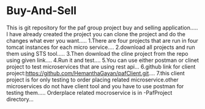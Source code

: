 # Buy-And-Sell
This is git repository for the paf group project buy and selling application.....
I have already created the project you can clone the project and do the changes what ever you want.....
1.There are four projects that are run in four tomcat instances for each micro service....
2.download all projects and run them using STS tool.....
3.Then download the cline project from the repo using given link....
4.Run it and test....
5.You can use either postman or clinet project to test microservices that are using rest api...
6.github link for client project:https://github.com/HemanthaGayan/pafClient.git....
7.this client project is for only testing to order placing related microservice.other microservices do not have client tool and you have to use postman for testing them.....
Orderplace related mocroservice is in -PafProject directory... 
